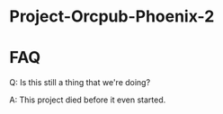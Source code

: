 # Project-Orcpub-Phoenix-2

# FAQ

Q: Is this still a thing that we're doing?

A: This project died before it even started.
